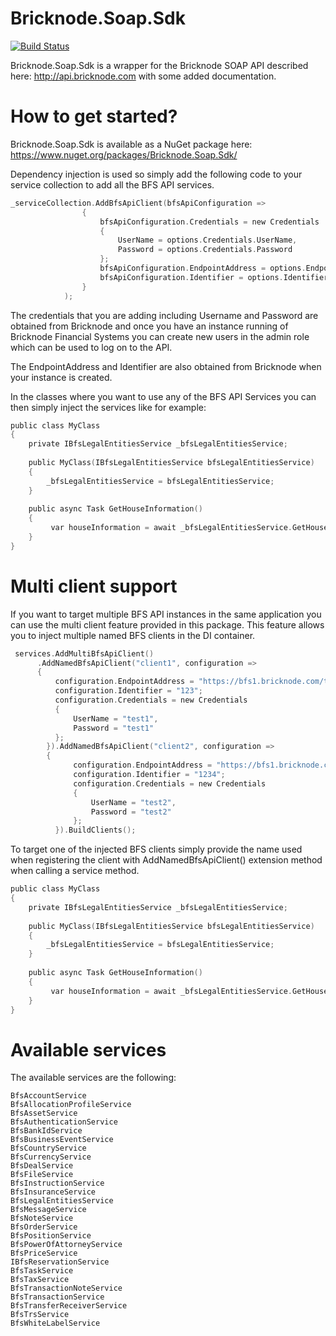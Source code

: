 # Bricknode.Soap.Sdk
[![Build Status](https://bricknode.visualstudio.com/BricknodeBroker/_apis/build/status/Bricknode.Bricknode.Soap.Sdk?branchName=master)](https://bricknode.visualstudio.com/BricknodeBroker/_build/latest?definitionId=2&branchName=master)

Bricknode.Soap.Sdk is a wrapper for the Bricknode SOAP API described here: http://api.bricknode.com with some added documentation.

# How to get started?
Bricknode.Soap.Sdk is available as a NuGet package here: https://www.nuget.org/packages/Bricknode.Soap.Sdk/

Dependency injection is used so simply add the following code to your service collection to add all the BFS API services.

```c
_serviceCollection.AddBfsApiClient(bfsApiConfiguration =>
                {
                    bfsApiConfiguration.Credentials = new Credentials
                    {
                        UserName = options.Credentials.UserName,
                        Password = options.Credentials.Password
                    };
                    bfsApiConfiguration.EndpointAddress = options.EndpointAddress;
                    bfsApiConfiguration.Identifier = options.Identifier;
                }
            );
```
The credentials that you are adding including Username and Password are obtained from Bricknode and once you have an instance running of Bricknode Financial Systems you can create new users in the admin role which can be used to log on to the API.

The EndpointAddress and Identifier are also obtained from Bricknode when your instance is created.

In the classes where you want to use any of the BFS API Services you can then simply inject the services like for example:

```c
public class MyClass
{
    private IBfsLegalEntitiesService _bfsLegalEntitiesService;
    
    public MyClass(IBfsLegalEntitiesService bfsLegalEntitiesService)
    {
        _bfsLegalEntitiesService = bfsLegalEntitiesService;
    }
    
    public async Task GetHouseInformation()
    {
         var houseInformation = await _bfsLegalEntitiesService.GetHouseInformationAsync();
    }
}
```
# Multi client support
If you want to target multiple BFS API instances in the same application you can use the multi client feature provided in this package. This feature allows you to inject multiple named BFS clients in the DI container.

```c
 services.AddMultiBfsApiClient()
      .AddNamedBfsApiClient("client1", configuration =>
      {
          configuration.EndpointAddress = "https://bfs1.bricknode.com/test1/api/bfsapi.asmx";
          configuration.Identifier = "123";
          configuration.Credentials = new Credentials
          {
              UserName = "test1",
              Password = "test1"
          };
        }).AddNamedBfsApiClient("client2", configuration =>
        {
              configuration.EndpointAddress = "https://bfs1.bricknode.com/test2/api/bfsapi.asmx";
              configuration.Identifier = "1234";
              configuration.Credentials = new Credentials
              {
                  UserName = "test2",
                  Password = "test2"
              };
          }).BuildClients();
```
To target one of the injected BFS clients simply provide the name used when registering the client with AddNamedBfsApiClient() extension method when calling a service method. 

```c
public class MyClass
{
    private IBfsLegalEntitiesService _bfsLegalEntitiesService;
    
    public MyClass(IBfsLegalEntitiesService bfsLegalEntitiesService)
    {
        _bfsLegalEntitiesService = bfsLegalEntitiesService;
    }
    
    public async Task GetHouseInformation()
    {
         var houseInformation = await _bfsLegalEntitiesService.GetHouseInformationAsync(bfsApiClientName: "client1");
    }
}
```
# Available services
The available services are the following:
```
BfsAccountService
BfsAllocationProfileService
BfsAssetService
BfsAuthenticationService
BfsBankIdService
BfsBusinessEventService
BfsCountryService
BfsCurrencyService
BfsDealService
BfsFileService
BfsInstructionService
BfsInsuranceService
BfsLegalEntitiesService
BfsMessageService
BfsNoteService
BfsOrderService
BfsPositionService
BfsPowerOfAttorneyService
BfsPriceService
IBfsReservationService
BfsTaskService
BfsTaxService
BfsTransactionNoteService
BfsTransactionService
BfsTransferReceiverService
BfsTrsService
BfsWhiteLabelService
````
